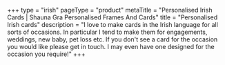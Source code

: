 +++
type = "irish"
pageType = "product"
metaTitle = "Personalised Irish Cards | Shauna Gra Personalised Frames And Cards"
title = "Personalised Irish cards"
description = "I love to make cards in the Irish language for all sorts of occasions. In particular I tend to make them for engagements, weddings, new baby, pet loss etc. If you don't see a card for the occasion you would like please get in touch. I may even have one designed for the occasion you require!"
+++
